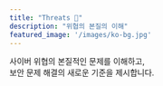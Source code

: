 ```yaml
---
title: "Threats 🦠"
description: "위협의 본질의 이해"
featured_image: '/images/ko-bg.jpg'
---
```


사이버 위협의 본질적인 문제를 이해하고,  
보안 문제 해결의 새로운 기준을 제시합니다.  
